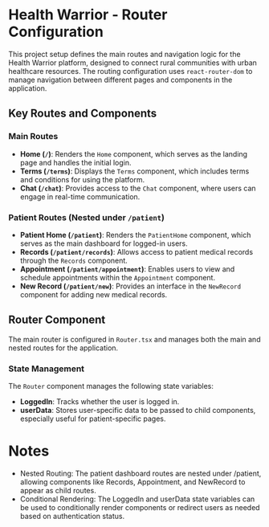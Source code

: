 # Health Warrior - Router Configuration

This project setup defines the main routes and navigation logic for the Health Warrior platform, designed to connect rural communities with urban healthcare resources. The routing configuration uses `react-router-dom` to manage navigation between different pages and components in the application.

## Key Routes and Components

### Main Routes

- **Home (`/`)**: Renders the `Home` component, which serves as the landing page and handles the initial login.
- **Terms (`/terms`)**: Displays the `Terms` component, which includes terms and conditions for using the platform.
- **Chat (`/chat`)**: Provides access to the `Chat` component, where users can engage in real-time communication.

### Patient Routes (Nested under `/patient`)

- **Patient Home (`/patient`)**: Renders the `PatientHome` component, which serves as the main dashboard for logged-in users.
- **Records (`/patient/records`)**: Allows access to patient medical records through the `Records` component.
- **Appointment (`/patient/appointment`)**: Enables users to view and schedule appointments within the `Appointment` component.
- **New Record (`/patient/new`)**: Provides an interface in the `NewRecord` component for adding new medical records.

## Router Component

The main router is configured in `Router.tsx` and manages both the main and nested routes for the application.

### State Management

The `Router` component manages the following state variables:

- **LoggedIn**: Tracks whether the user is logged in.
- **userData**: Stores user-specific data to be passed to child components, especially useful for patient-specific pages.

# Notes
- Nested Routing: The patient dashboard routes are nested under /patient, allowing components like Records, Appointment, and NewRecord to appear as child routes.
- Conditional Rendering: The LoggedIn and userData state variables can be used to conditionally render components or redirect users as needed based on authentication status.
